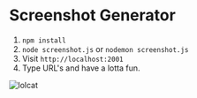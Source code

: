 # Screenshot Generator

1. `npm install`
2. `node screenshot.js` or `nodemon screenshot.js`
3. Visit `http://localhost:2001`
4. Type URL's and have a lotta fun.

![lolcat](http://i.imgur.com/CcydwKs.gif)